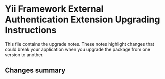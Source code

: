 # Yii Framework External Authentication Extension Upgrading Instructions

This file contains the upgrade notes. These notes highlight changes that could break your
application when you upgrade the package from one version to another.

## Changes summary
